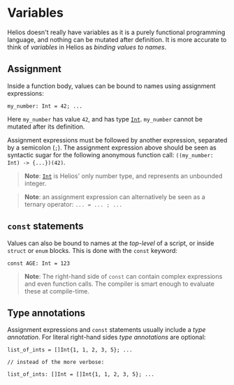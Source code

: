 # Variables

Helios doesn't really have variables as it is a purely functional programming language, and nothing can be mutated after definition. It is more accurate to think of *variables* in Helios as *binding values to names*.

## Assignment

Inside a function body, values can be bound to names using assignment expressions:

```helios
my_number: Int = 42; ...
```

Here `my_number` has value `42`, and has type [`Int`](./builtins/int.md). `my_number` cannot be mutated after its definition.

Assignment expressions must be followed by another expression, separated by a semicolon (`;`). The assignment expression above should be seen as syntactic sugar for the following anonymous function call: `((my_number: Int) -> {...})(42)`.

> **Note**: [`Int`](./builtins/int.md) is Helios' only number type, and represents an unbounded integer.

> **Note**: an assignment expression can alternatively be seen as a ternary operator: `... = ... ; ...`

## `const` statements

Values can also be bound to names at the *top-level* of a script, or inside `struct` or `enum` blocks. This is done with the `const` keyword:

```helios
const AGE: Int = 123
```

> **Note**: The right-hand side of `const` can contain complex expressions and even function calls. The compiler is smart enough to evaluate these at compile-time.

## Type annotations

Assignment expressions and `const` statements usually include  a *type annotation*. For literal right-hand sides *type annotations* are optional:
```helios
list_of_ints = []Int{1, 1, 2, 3, 5}; ...

// instead of the more verbose:

list_of_ints: []Int = []Int{1, 1, 2, 3, 5}; ...
```

